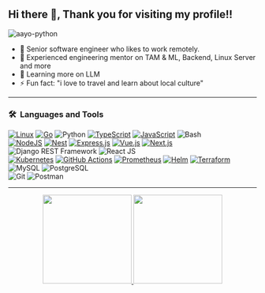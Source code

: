 ## Hi there 👋, Thank you for visiting my profile!!
<p align="left"> <img src="https://komarev.com/ghpvc/?username=aayo-python&label=Profile%20views&color=0e75b6&style=flat" alt="aayo-python" /> </p>

- 🔭 Senior software engineer who likes to work remotely.
- 👯 Experienced engineering mentor on TAM & ML, Backend, Linux Server and more
- 🤔 Learning more on LLM
- ⚡ Fun fact: "i love to travel and learn about local culture"


---

### 🛠 &nbsp;Languages and Tools

  [![Linux](https://img.shields.io/badge/Linux-FCC624?logo=linux&logoColor=black)](#)
  [![Go](https://img.shields.io/badge/Go-%2300ADD8.svg?&logo=go&logoColor=white)](#)
  ![Python](https://img.shields.io/badge/-Python-333333?style=flat&logo=python)
  [![TypeScript](https://img.shields.io/badge/TypeScript-3178C6?logo=typescript&logoColor=fff)](#)
  [![JavaScript](https://img.shields.io/badge/JavaScript-F7DF1E?logo=javascript&logoColor=000)](#)
  ![Bash](https://img.shields.io/badge/-Bash-4EAA25?style=flat&logo=gnubash&logoColor=fff)  
  [![NodeJS](https://img.shields.io/badge/Node.js-6DA55F?logo=node.js&logoColor=white)](#)
  [![Nest](https://img.shields.io/badge/Nest.js-%23E0234E.svg?logo=nestjs&logoColor=white)](#)
  [![Express.js](https://img.shields.io/badge/Express.js-%23404d59.svg?logo=express&logoColor=%2361DAFB)](#)
  [![Vue.js](https://img.shields.io/badge/Vue.js-4FC08D?logo=vuedotjs&logoColor=fff)](#)
  [![Next.js](https://img.shields.io/badge/Next.js-black?logo=next.js&logoColor=white)](#)
  ![Django REST Framework](https://img.shields.io/badge/-Django%20REST%20Framework-092E20?style=flat&logo=django)
  ![React JS](https://img.shields.io/badge/-React%20JS-333333?style=flat&logo=react)  
  [![Kubernetes](https://img.shields.io/badge/Kubernetes-326CE5?logo=kubernetes&logoColor=fff)](#)
  [![GitHub Actions](https://img.shields.io/badge/GitHub_Actions-2088FF?logo=github-actions&logoColor=white)](#)
  [![Prometheus](https://img.shields.io/badge/Prometheus-F01F7A?logo=prometheus&logoColor=fff)](#)
  [![Helm](https://img.shields.io/badge/Helm-0F1689?logo=helm&logoColor=fff)](#)
  [![Terraform](https://img.shields.io/badge/Terraform-C21325?logo=terraform&logoColor=fff)](#)
  ![MySQL](https://img.shields.io/badge/-MySQL-333333?style=flat&logo=mysql)
  ![PostgreSQL](https://img.shields.io/badge/-PostgreSQL-336791?style=flat&logo=PostgreSQL)  
  ![Git](https://img.shields.io/badge/-Git-333333?style=flat&logo=git)
  ![Postman](https://img.shields.io/badge/-Postman-000000?style=flat&logo=postman)

---
<p align="center">
<a href="https://github.com/aayo-python">
  <img height="180em" src="https://github-readme-stats-eight-theta.vercel.app/api?username=aayo-python&show_icons=true&theme=buefy&include_all_commits=true&count_private=true"/>
  <img height="180em" src="https://github-readme-stats-eight-theta.vercel.app/api/top-langs/?username=aayo-python&layout=compact&langs_count=8&theme=buefy"/>
</a>
</p>

<!--
- <p><img align="left" src="https://github-readme-stats.vercel.app/api/top-langs?username=aayo-python&show_icons=true&locale=en&layout=compact" alt="aayo-python" /></p>
<p>&nbsp;<img align="center" src="https://github-readme-stats.vercel.app/api?username=aayo-python&show_icons=true&locale=en" alt="aayo-python" /></p>
**aayo-python/aayo-python** is a ✨ _special_ ✨ repository because its `README.md` (this file) appears on your GitHub profile.
https://github.com/inttter/md-badges
Here are some ideas to get you started:

- 🔭 I’m currently working on ...
- 🌱 I’m currently learning ...
- 👯 I’m looking to collaborate on ...
- 🤔 I’m looking for help with ...
- 💬 Ask me about ...
- 📫 How to reach me: ...
- 😄 Pronouns: ...
- ⚡ Fun fact: ...
-->


<!-- ## Hi there 👋 -->

<!--
**aayo-python/aayo-python** is a ✨ _special_ ✨ repository because its `README.md` (this file) appears on your GitHub profile.

Here are some ideas to get you started:

- 🔭 I’m currently working on ...
- 🌱 I’m currently learning ...
- 👯 I’m looking to collaborate on ...
- 🤔 I’m looking for help with ...
- 💬 Ask me about ...
- 📫 How to reach me: ...
- 😄 Pronouns: ...
- ⚡ Fun fact: ...
-->
